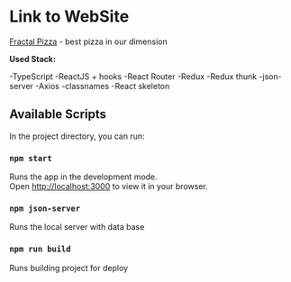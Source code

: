 # Link to WebSite

[Fractal Pizza](https://fractal-pizza.herokuapp.com/) - best pizza in our dimension

**Used Stack:**

-TypeScript
-ReactJS + hooks
-React Router
-Redux
-Redux thunk
-json-server
-Axios
-classnames
-React skeleton

## Available Scripts

In the project directory, you can run:

### `npm start`

Runs the app in the development mode.\
Open [http://localhost:3000](http://localhost:3000) to view it in your browser.

### `npm json-server`

Runs the local server with data base

### `npm run build`

Runs building project for deploy
